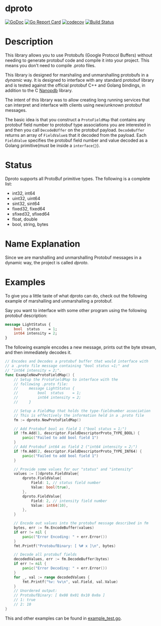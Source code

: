 # dproto
[![GoDoc](https://godoc.org/github.com/linux4life798/dproto?status.png)](https://godoc.org/github.com/linux4life798/dproto)
[![Go Report Card](https://goreportcard.com/badge/github.com/linux4life798/dproto)](https://goreportcard.com/report/github.com/linux4life798/dproto)
[![codecov](https://codecov.io/gh/linux4life798/dproto/branch/master/graph/badge.svg)](https://codecov.io/gh/linux4life798/dproto)
[![Build Status](https://travis-ci.org/linux4life798/dproto.svg?branch=master)](https://travis-ci.org/linux4life798/dproto)

# Description
This library allows you to use Protobufs (Google Protocol Buffers) without needing to
generate protobuf code and compile it into your project.
This means you don't need to compile .proto files.

This library is designed for marshaling and unmarshalling protobufs in a *dynamic* way.
It is designed to interface with any standard protobuf library and is tested against
the official protobuf C++ and Golang bindings, in addition to the C
[Nanopdb](https://github.com/nanopb/nanopb) library.

The intent of this library was to allow creating long running services that can
interpret and interface with clients using new/unknown protobuf messages.

The basic idea is that you construct a `ProtoFieldMap` that contains any protobuf
field number to protobuf type associations you are interested in and then you
call `DecodeBUffer` on the protobuf payload.
`DecodeBuffer` returns an array of `FieldValue`s that it decoded from the payload.
Each `FieldValue` specifies the protobuf field number and value decoded as a Golang
primitive(must be inside a `interface{}`).

# Status
Dproto supports all ProtoBuf primitive types. The following is a complete list:
* int32, int64
* uint32, uint64
* sint32, sint64
* fixed32, fixed64
* sfixed32, sfixed64
* float, double
* bool, string, bytes

# Name Explanation
Since we are marshalling and unmarshalling Protobuf messages in a dynamic way,
the project is called *dproto*.

# Examples

To give you a little taste of what dproto can do, check out the following
example of marshalling and unmarshalling a protobuf.

Say you want to interface with some other program using the following
protobuf description:
```protobuf
message LightStatus {
    bool  status    = 1;
    int64 intensity = 2;
}
```

The following example encodes a new message, prints out the byte stream,
and then immediately decodes it.


```go
// Encodes and Decodes a protobuf buffer that would interface with
// a .proto file message containing "bool status =1;" and
// "int64 intensity = 2;".
func ExampleNewProtoFieldMap() {
	// Setup the ProtoFieldMap to interface with the
	// following .proto file:
	//     message LightStatus {
	//         bool  status    = 1;
	//         int64 intensity = 2;
	//     }

	// Setup a FieldMap that holds the type-fieldnumber association
	// This is effectively the information held in a .proto file
	fm := dproto.NewProtoFieldMap()

	// Add Protobuf bool as field 1 ("bool status = 1;")
	if !fm.Add(1, descriptor.FieldDescriptorProto_TYPE_BOOL) {
		panic("Failed to add bool field 1")
	}
	// Add Protobuf int64 as field 2 ("int64 intensity = 2;")
	if !fm.Add(2, descriptor.FieldDescriptorProto_TYPE_INT64) {
		panic("Failed to add bool field 1")
	}

	// Provide some values for our "status" and "intensity"
	values := []dproto.FieldValue{
		dproto.FieldValue{
			Field: 1, // status field number
			Value: bool(true),
		},
		dproto.FieldValue{
			Field: 2, // intensity field number
			Value: int64(10),
		},
	}

	// Encode out values into the protobuf message described in fm
	bytes, err := fm.EncodeBuffer(values)
	if err != nil {
		panic("Error Encoding: " + err.Error())
	}
	fmt.Printf("ProtobufBinary: [ %# x ]\n", bytes)

	// Decode all protobuf fields
	decodedValues, err := fm.DecodeBuffer(bytes)
	if err != nil {
		panic("Error Decoding: " + err.Error())
	}
	for _, val := range decodedValues {
		fmt.Printf("%v: %v\n", val.Field, val.Value)
	}
	// Unordered output:
	// ProtobufBinary: [ 0x08 0x01 0x10 0x0a ]
	// 1: true
	// 2: 10
}
```

This and other examples can be found in [example_test.go](example_test.go).
